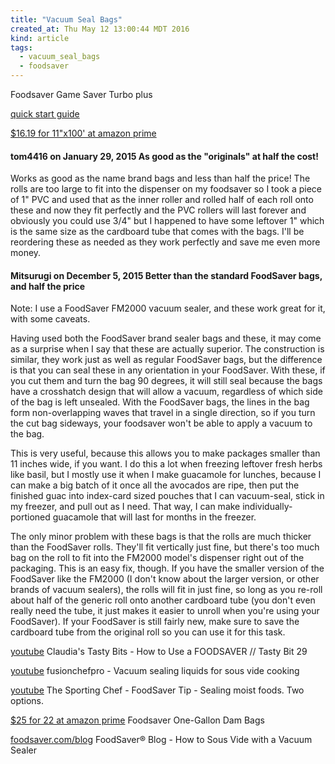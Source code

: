 ```yaml
---
title: "Vacuum Seal Bags"
created_at: Thu May 12 13:00:44 MDT 2016
kind: article
tags:
  - vacuum_seal_bags
  - foodsaver
---
```


Foodsaver Game Saver Turbo plus

<a href="/assets/pdf/foodsaver-gamesaver-turbo-quick.pdf" target="_blank">quick start guide</a>

<a href="http://www.amazon.com/gp/product/B00I1OM7TO" target="_blank">$16.19 for 11"x100' at amazon prime</a>

#### tom4416 on January 29, 2015 As good as the "originals" at half the cost!

Works as good as the name brand bags and less than half the price! The
rolls are too large to fit into the dispenser on my foodsaver so I took
a piece of 1" PVC and used that as the inner roller and rolled half of
each roll onto these and now they fit perfectly and the PVC rollers will
last forever and obviously you could use 3/4" but I happened to have some
leftover 1" which is the same size as the cardboard tube that comes with
the bags. I'll be reordering these as needed as they work perfectly and
save me even more money.

#### Mitsurugi on December 5, 2015 Better than the standard FoodSaver bags, and half the price

Note: I use a FoodSaver FM2000 vacuum sealer, and these work great for
it, with some caveats.

Having used both the FoodSaver brand sealer bags and these, it may
come as a surprise when I say that these are actually superior. The
construction is similar, they work just as well as regular FoodSaver bags,
but the difference is that you can seal these in any orientation in your
FoodSaver. With these, if you cut them and turn the bag 90 degrees, it
will still seal because the bags have a crosshatch design that will allow
a vacuum, regardless of which side of the bag is left unsealed. With
the FoodSaver bags, the lines in the bag form non-overlapping waves
that travel in a single direction, so if you turn the cut bag sideways,
your foodsaver won't be able to apply a vacuum to the bag.

This is very useful, because this allows you to make packages smaller
than 11 inches wide, if you want. I do this a lot when freezing leftover
fresh herbs like basil, but I mostly use it when I make guacamole for
lunches, because I can make a big batch of it once all the avocados are
ripe, then put the finished guac into index-card sized pouches that I
can vacuum-seal, stick in my freezer, and pull out as I need. That way,
I can make individually-portioned guacamole that will last for months
in the freezer.

The only minor problem with these bags is that the rolls are much
thicker than the FoodSaver rolls. They'll fit vertically just fine,
but there's too much bag on the roll to fit into the FM2000 model's
dispenser right out of the packaging. This is an easy fix, though. If you
have the smaller version of the FoodSaver like the FM2000 (I don't know
about the larger version, or other brands of vacuum sealers), the rolls
will fit in just fine, so long as you re-roll about half of the generic
roll onto another cardboard tube (you don't even really need the tube,
it just makes it easier to unroll when you're using your FoodSaver). If
your FoodSaver is still fairly new, make sure to save the cardboard tube
from the original roll so you can use it for this task.


<a href="https://www.youtube.com/watch?v=2mYcZLXDioQ" target="_blank">youtube</a> Claudia's Tasty Bits - How to Use a FOODSAVER // Tasty Bit 29


<a href="https://www.youtube.com/watch?v=Sss1c6bXxPM" target="_blank">youtube</a> fusionchefpro - Vacuum sealing liquids for sous vide cooking


<a href="https://www.youtube.com/watch?v=kkUyEqlnjbg" target="_blank">youtube</a>
The Sporting Chef - FoodSaver Tip - Sealing moist foods. Two options.


<a href="http://www.amazon.com/Tilla-61161-Foodsaver-One-Gallon-Bags/dp/B00AL2AUR0" target="_blank">$25 for 22 at amazon prime</a> Foodsaver One-Gallon Dam Bags 

<a href="http://www.foodsaver.com/blog/archive/2014/october/how-to-sous-vide-with-a-vacuum-sealer.html" target="_blank">foodsaver.com/blog</a> FoodSaver® Blog - How to Sous Vide with a Vacuum Sealer


<!--
html boilerplate
<a href="" target="_blank"></a>
<img src="" width="400px">
<ul>
  <li></li>
</ul>
<pre>
</pre>
<pre><code>
</code></pre>
-->
